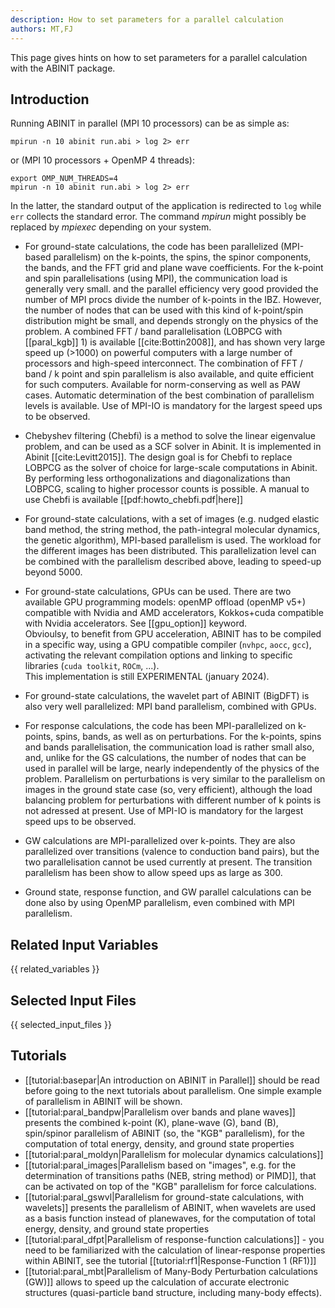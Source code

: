 ```yaml
---
description: How to set parameters for a parallel calculation
authors: MT,FJ
---
```

<!--- This is the source file for this topics. Can be edited. -->

This page gives hints on how to set parameters for a parallel calculation with the ABINIT package.

## Introduction

Running ABINIT in parallel (MPI 10 processors) can be as simple as:

```
mpirun -n 10 abinit run.abi > log 2> err
```

or (MPI 10 processors + OpenMP 4 threads):

```
export OMP_NUM_THREADS=4
mpirun -n 10 abinit run.abi > log 2> err   
```

In the latter, the standard output of the application is redirected to `log` while `err` collects the standard error.
The command *mpirun* might possibly be replaced by *mpiexec* depending on your system.

* For ground-state calculations, the code has been parallelized (MPI-based parallelism) 
  on the k-points, the spins, the spinor components, the bands, and the FFT grid and plane wave coefficients. 
  For the k-point and spin parallelisations (using MPI), the communication load is generally very small. 
  and the parallel efficiency very good provided the number of MPI procs divide the number of k-points in the IBZ.
  However, the number of nodes that can be used with this kind of k-point/spin distribution might be small, 
  and depends strongly on the physics of the problem. 
  A combined FFT / band parallelisation (LOBPCG with [[paral_kgb]] 1) is available [[cite:Bottin2008]], and has shown 
  very large speed up (>1000) on powerful computers with a large number of processors and high-speed interconnect. 
  The combination of FFT / band / k point and spin parallelism is also available, and quite efficient for such computers. 
  Available for norm-conserving as well as PAW cases. Automatic determination of the best combination 
  of parallelism levels is available. Use of MPI-IO is mandatory for the largest speed ups to be observed. 

* Chebyshev filtering (Chebfi) is a method to solve the linear eigenvalue problem, and can be used as a SCF solver in Abinit. 
  It is implemented in Abinit [[cite:Levitt2015]]. The design goal is for Chebfi to replace LOBPCG as 
  the solver of choice for large-scale computations in Abinit. 
  By performing less orthogonalizations and diagonalizations than LOBPCG, scaling to higher processor counts is possible. 
  A manual to use Chebfi is available [[pdf:howto_chebfi.pdf|here]] 

* For ground-state calculations, with a set of images (e.g. nudged elastic band method, the string method, 
  the path-integral molecular dynamics, the genetic algorithm), MPI-based parallelism is used. 
  The workload for the different images has been distributed. This parallelization level can be combined 
  with the parallelism described above, leading to speed-up beyond 5000. 

* For ground-state calculations, GPUs can be used. There are two available GPU programming models:
  openMP offload (openMP v5+) compatible with Nvidia and AMD accelerators, Kokkos+cuda
  compatible with Nvidia accelerators. See [[gpu_option]] keyword.  
  Obvioulsy, to benefit from GPU acceleration, ABINIT has to be compiled in a specific way,
  using a GPU compatible compiler (`nvhpc`, `aocc`, `gcc`), activating the relevant compilation
  options and linking to specific libraries (`cuda toolkit`, `ROCm`, ...).  
  This implementation is still EXPERIMENTAL (january 2024).

* For ground-state calculations, the wavelet part of ABINIT (BigDFT) is also very 
  well parallelized: MPI band parallelism, combined with GPUs. 

* For response calculations, the code has been MPI-parallelized on k-points, spins, bands, 
  as well as on perturbations. For the k-points, spins and bands parallelisation, 
  the communication load is rather small also, and, unlike for the GS calculations, the number of nodes 
  that can be used in parallel will be large, nearly independently of the physics of the problem. 
  Parallelism on perturbations is very similar to the parallelism on images in the ground 
  state case (so, very efficient), although the load balancing problem for perturbations with different number 
  of k points is not adressed at present. Use of MPI-IO is mandatory for the largest speed ups to be observed. 
  
* GW calculations are MPI-parallelized over k-points. 
  They are also parallelized over transitions (valence to conduction band pairs), but the two parallelisation 
  cannot be used currently at present. The transition parallelism has been show to allow speed ups as large as 300. 
  
* Ground state, response function, and GW parallel calculations can be done also by using OpenMP parallelism, 
  even combined with MPI parallelism. 


## Related Input Variables

{{ related_variables }}

## Selected Input Files

{{ selected_input_files }}

## Tutorials

* [[tutorial:basepar|An introduction on ABINIT in Parallel]] should be read before going to the next tutorials about parallelism. One simple example of parallelism in ABINIT will be shown.
* [[tutorial:paral_bandpw|Parallelism over bands and plane waves]] presents the combined k-point (K), plane-wave (G), band (B), spin/spinor parallelism of ABINIT (so, the "KGB" parallelism), for the computation of total energy, density, and ground state properties 
* [[tutorial:paral_moldyn|Parallelism for molecular dynamics calculations]]
* [[tutorial:paral_images|Parallelism based on "images", e.g. for the determination of transitions paths (NEB, string method) or PIMD]], that can be activated on top of the "KGB" parallelism for force calculations.
* [[tutorial:paral_gswvl|Parallelism for ground-state calculations, with wavelets]] presents the parallelism of ABINIT, when wavelets are used as a basis function instead of planewaves, for the computation of total energy, density, and ground state properties
* [[tutorial:paral_dfpt|Parallelism of response-function calculations]] - you need to be familiarized with the calculation of linear-response properties within ABINIT, see the tutorial [[tutorial:rf1|Response-Function 1 (RF1)]]
* [[tutorial:paral_mbt|Parallelism of Many-Body Perturbation calculations (GW)]] allows to speed up the calculation of accurate electronic structures (quasi-particle band structure, including many-body effects).

